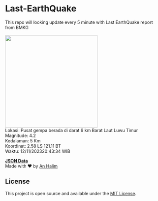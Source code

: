 # Last-EarthQuake
This repo will looking update every 5 minute with Last EarthQuake report from BMKG
<br>
<br>
<img src="https://static.bmkg.go.id/20231112204334.mmi.jpg" width="300"/>
<br>
Lokasi: Pusat gempa berada di darat 6 km Barat Laut Luwu Timur <br>
Magnitude: 4.2 <br>
Kedalaman: 5 Km <br>
Koordinat: 2.58 LS 121.11 BT <br>
Waktu: 12/11/202320:43:34 WIB <br>

<a href="./data/data.json">**JSON Data**</a>
<br>
Made with ❤️ by <a href="https://github.com/an-halim">An Halim</a>
## License

This project is open source and available under the [MIT License](LICENSE).
